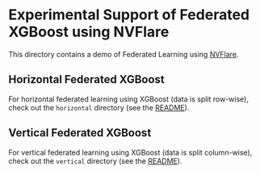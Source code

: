 # Experimental Support of Federated XGBoost using NVFlare

This directory contains a demo of Federated Learning using
[NVFlare](https://nvidia.github.io/NVFlare/).

## Horizontal Federated XGBoost

For horizontal federated learning using XGBoost (data is split row-wise), check out the `horizontal` directory
(see the [README](horizontal/README.md)).

## Vertical Federated XGBoost

For vertical federated learning using XGBoost (data is split column-wise), check out the `vertical` directory
(see the [README](vertical/README.md)).
